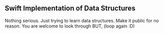 ## Swift Implementation of Data Structures

Nothing serious. Just trying to learn data structures. Make it public for no reason. You are welcome to look through BUT, (loop again :D)